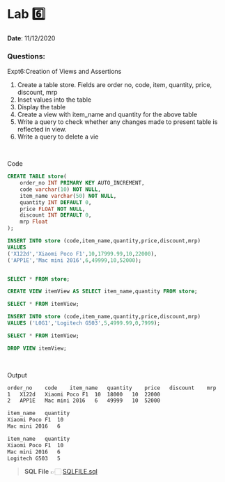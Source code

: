 # Lab 6️⃣

<b> Date</b>: 11/12/2020

### Questions:

Expt6:Creation of Views and Assertions

1. Create a table store. Fields are order no, code, item, quantity, price, discount, mrp
2. Inset values into the table
3. Display the table
4. Create a view with item_name and quantity for the above table
5. Write a query to check whether any changes made to present table is reflected in view.
6. Write a query to delete a vie

<br>

Code
```sql
CREATE TABLE store(
    order_no INT PRIMARY KEY AUTO_INCREMENT,
    code varchar(10) NOT NULL,
    item_name varchar(50) NOT NULL,
    quantity INT DEFAULT 0,
    price FLOAT NOT NULL,
    discount INT DEFAULT 0,
    mrp Float
);

INSERT INTO store (code,item_name,quantity,price,discount,mrp)
VALUES
('X122d','Xiaomi Poco F1',10,17999.99,10,22000),
('APP1E','Mac mini 2016',6,49999,10,52000);


SELECT * FROM store;

CREATE VIEW itemView AS SELECT item_name,quantity FROM store;

SELECT * FROM itemView;

INSERT INTO store (code,item_name,quantity,price,discount,mrp)
VALUES ('L0G1','Logitech G503',5,4999.99,0,7999);

SELECT * FROM itemView;

DROP VIEW itemView;
```

<br>

Output
```bash
order_no	code	item_name	quantity	price	discount	mrp
1	X122d	Xiaomi Poco F1	10	18000	10	22000
2	APP1E	Mac mini 2016	6	49999	10	52000

item_name	quantity
Xiaomi Poco F1	10
Mac mini 2016	6

item_name	quantity
Xiaomi Poco F1	10
Mac mini 2016	6
Logitech G503	5
```

> <b>SQL File</b> 👉🏻 [SQLFILE.sql](main.sql)
